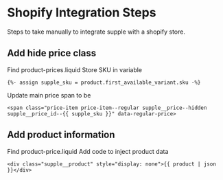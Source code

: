 # Shopify Integration Steps
Steps to take manually to integrate supple with a shopify store.

## Add hide price class
Find product-prices.liquid
Store SKU in variable
```
{%- assign supple_sku = product.first_available_variant.sku -%}
```
Update main price span to be
```
<span class="price-item price-item--regular supple__price--hidden supple__price_id--{{ supple_sku }}" data-regular-price>
```

## Add product information
Find product-price.liquid
Add code to inject product data
```
<div class="supple__product" style="display: none">{{ product | json }}</div>
```
